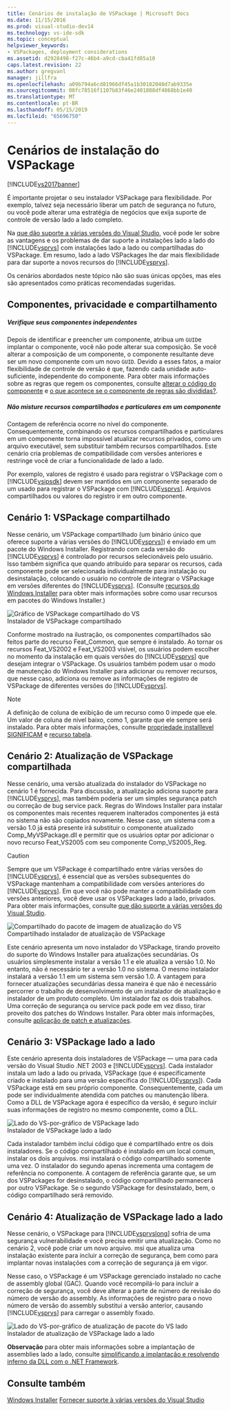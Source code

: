 ```yaml
---
title: Cenários de instalação de VSPackage | Microsoft Docs
ms.date: 11/15/2016
ms.prod: visual-studio-dev14
ms.technology: vs-ide-sdk
ms.topic: conceptual
helpviewer_keywords:
- VSPackages, deployment considerations
ms.assetid: d2928498-f27c-46b4-a9cd-cba41fd85a10
caps.latest.revision: 22
ms.author: gregvanl
manager: jillfra
ms.openlocfilehash: a09b794a6cd81966df45a1b30182040d7ab9335e
ms.sourcegitcommit: 08fc78516f1107b83f46e2401888df4868bb1e40
ms.translationtype: MT
ms.contentlocale: pt-BR
ms.lasthandoff: 05/15/2019
ms.locfileid: "65696750"
---
```

# <a name="vspackage-setup-scenarios"></a>Cenários de instalação do VSPackage
[!INCLUDE[vs2017banner](../../includes/vs2017banner.md)]

É importante projetar o seu instalador VSPackage para flexibilidade. Por exemplo, talvez seja necessário liberar um patch de segurança no futuro, ou você pode alterar uma estratégia de negócios que exija suporte de controle de versão lado a lado completo.  
  
 Na [que dão suporte a várias versões do Visual Studio](../../extensibility/supporting-multiple-versions-of-visual-studio.md), você pode ler sobre as vantagens e os problemas de dar suporte a instalações lado a lado do [!INCLUDE[vsprvs](../../includes/vsprvs-md.md)] com instalações lado a lado ou compartilhadas do VSPackage. Em resumo, lado a lado VSPackages lhe dar mais flexibilidade para dar suporte a novos recursos do [!INCLUDE[vsprvs](../../includes/vsprvs-md.md)].  
  
 Os cenários abordados neste tópico não são suas únicas opções, mas eles são apresentados como práticas recomendadas sugeridas.  
  
## <a name="components-privacy-and-sharing"></a>Componentes, privacidade e compartilhamento  
  
##### <a name="make-your-components-independent"></a>Verifique seus componentes independentes  
 Depois de identificar e preencher um componente, atribua um `GUID`e implantar o componente, você não pode alterar sua composição. Se você alterar a composição de um componente, o componente resultante deve ser um novo componente com um novo `GUID`. Devido a esses fatos, a maior flexibilidade de controle de versão é que, fazendo cada unidade auto-suficiente, independente do componente. Para obter mais informações sobre as regras que regem os componentes, consulte [alterar o código do componente](https://msdn.microsoft.com/library/aa367849\(VS.85\).aspx) e [o que acontece se o componente de regras são divididas?](https://msdn.microsoft.com/library/aa372795\(VS.85\).aspx).  
  
##### <a name="do-not-mix-shared-and-private-resources-in-a-component"></a>Não misture recursos compartilhados e particulares em um componente  
 Contagem de referência ocorre no nível do componente. Consequentemente, combinando os recursos compartilhados e particulares em um componente torna impossível atualizar recursos privados, como um arquivo executável, sem substituir também recursos compartilhados. Este cenário cria problemas de compatibilidade com versões anteriores e restringe você de criar a funcionalidade de lado a lado.  
  
 Por exemplo, valores de registro é usado para registrar o VSPackage com o [!INCLUDE[vsipsdk](../../includes/vsipsdk-md.md)] devem ser mantidos em um componente separado de um usado para registrar o VSPackage com [!INCLUDE[vsprvs](../../includes/vsprvs-md.md)]. Arquivos compartilhados ou valores do registro ir em outro componente.  
  
## <a name="scenario-1-shared-vspackage"></a>Cenário 1: VSPackage compartilhado  
 Nesse cenário, um VSPackage compartilhado (um binário único que oferece suporte a várias versões do [!INCLUDE[vsprvs](../../includes/vsprvs-md.md)]) é enviado em um pacote do Windows Installer. Registrando com cada versão do [!INCLUDE[vsprvs](../../includes/vsprvs-md.md)] é controlado por recursos selecionáveis pelo usuário. Isso também significa que quando atribuído para separar os recursos, cada componente pode ser selecionada individualmente para instalação ou desinstalação, colocando o usuário no controle de integrar o VSPackage em versões diferentes do [!INCLUDE[vsprvs](../../includes/vsprvs-md.md)]. (Consulte [recursos do Windows Installer](https://msdn.microsoft.com/library/aa372840\(VS.85\).aspx) para obter mais informações sobre como usar recursos em pacotes do Windows Installer.)  
  
 ![Gráfico de VSPackage compartilhado do VS](../../extensibility/internals/media/vs-sharedpackage.gif "VS_SharedPackage")  
Instalador de VSPackage compartilhado  
  
 Conforme mostrado na ilustração, os componentes compartilhados são feitos parte do recurso Feat_Common, que sempre é instalado. Ao tornar os recursos Feat_VS2002 e Feat_VS2003 visível, os usuários podem escolher no momento da instalação em quais versões do [!INCLUDE[vsprvs](../../includes/vsprvs-md.md)] que desejam integrar o VSPackage. Os usuários também podem usar o modo de manutenção do Windows Installer para adicionar ou remover recursos, que nesse caso, adiciona ou remove as informações de registro de VSPackage de diferentes versões do [!INCLUDE[vsprvs](../../includes/vsprvs-md.md)].  
  
> [!NOTE]
> A definição de coluna de exibição de um recurso como 0 impede que ele. Um valor de coluna de nível baixo, como 1, garante que ele sempre será instalado. Para obter mais informações, consulte [propriedade installlevel SIGNIFICAM](https://msdn.microsoft.com/library/aa369536\(VS.85\).aspx) e [recurso tabela](https://msdn.microsoft.com/library/aa368585.aspx).  
  
## <a name="scenario-2-shared-vspackage-update"></a>Cenário 2: Atualização de VSPackage compartilhada  
 Nesse cenário, uma versão atualizada do instalador do VSPackage no cenário 1 é fornecida. Para discussão, a atualização adiciona suporte para [!INCLUDE[vsprvs](../../includes/vsprvs-md.md)], mas também poderia ser um simples segurança patch ou correção de bug service pack. Regras do Windows Installer para instalar os componentes mais recentes requerem inalterados componentes já está no sistema não são copiados novamente. Nesse caso, um sistema com a versão 1.0 já está presente irá substituir o componente atualizado Comp_MyVSPackage.dll e permitir que os usuários optar por adicionar o novo recurso Feat_VS2005 com seu componente Comp_VS2005_Reg.  
  
> [!CAUTION]
> Sempre que um VSPackage é compartilhado entre várias versões do [!INCLUDE[vsprvs](../../includes/vsprvs-md.md)], é essencial que as versões subsequentes do VSPackage mantenham a compatibilidade com versões anteriores do [!INCLUDE[vsprvs](../../includes/vsprvs-md.md)]. Em que você não pode manter a compatibilidade com versões anteriores, você deve usar os VSPackages lado a lado, privados. Para obter mais informações, consulte [que dão suporte a várias versões do Visual Studio](../../extensibility/supporting-multiple-versions-of-visual-studio.md).  
  
 ![Compartilhado do pacote de imagem de atualização do VS](../../extensibility/internals/media/vs-sharedpackageupdate.gif "VS_SharedPackageUpdate")  
Compartilhado instalador de atualização de VSPackage  
  
 Este cenário apresenta um novo instalador do VSPackage, tirando proveito do suporte do Windows Installer para atualizações secundárias. Os usuários simplesmente instalar a versão 1.1 e ele atualiza a versão 1.0. No entanto, não é necessário ter a versão 1.0 no sistema. O mesmo instalador instalará a versão 1.1 em um sistema sem versão 1.0. A vantagem para fornecer atualizações secundárias dessa maneira é que não é necessário percorrer o trabalho de desenvolvimento de um instalador de atualização e instalador de um produto completo. Um instalador faz os dois trabalhos. Uma correção de segurança ou service pack pode em vez disso, tirar proveito dos patches do Windows Installer. Para obter mais informações, consulte [aplicação de patch e atualizações](https://msdn.microsoft.com/library/aa370579\(VS.85\).aspx).  
  
## <a name="scenario-3-side-by-side-vspackage"></a>Cenário 3: VSPackage lado a lado  
 Este cenário apresenta dois instaladores de VSPackage — uma para cada versão do Visual Studio .NET 2003 e [!INCLUDE[vsprvs](../../includes/vsprvs-md.md)]. Cada instalador instala um lado a lado ou privada, VSPackage (que é especificamente criado e instalado para uma versão específica do [!INCLUDE[vsprvs](../../includes/vsprvs-md.md)]). Cada VSPackage está em seu próprio componente. Consequentemente, cada um pode ser individualmente atendida com patches ou manutenção libera. Como a DLL de VSPackage agora é específico da versão, é seguro incluir suas informações de registro no mesmo componente, como a DLL.  
  
 ![Lado do VS&#45;por&#45;gráfico de VSPackage lado](../../extensibility/internals/media/vs-sbys-package.gif "VS_SbyS_Package")  
Instalador de VSPackage lado a lado  
  
 Cada instalador também inclui código que é compartilhado entre os dois instaladores. Se o código compartilhado é instalado em um local comum, instalar os dois arquivos. msi instalará o código compartilhado somente uma vez. O instalador do segundo apenas incrementa uma contagem de referência no componente. A contagem de referência garante que, se um dos VSPackages for desinstalado, o código compartilhado permanecerá por outro VSPackage. Se o segundo VSPackage for desinstalado, bem, o código compartilhado será removido.  
  
## <a name="scenario-4-side-by-side-vspackage-update"></a>Cenário 4: Atualização de VSPackage lado a lado  
 Nesse cenário, o VSPackage para [!INCLUDE[vsprvslong](../../includes/vsprvslong-md.md)] sofria de uma segurança vulnerabilidade e você precisa emitir uma atualização. Como no cenário 2, você pode criar um novo arquivo. msi que atualiza uma instalação existente para incluir a correção de segurança, bem como para implantar novas instalações com a correção de segurança já em vigor.  
  
 Nesse caso, o VSPackage é um VSPackage gerenciado instalado no cache de assembly global (GAC). Quando você recompilá-lo para incluir a correção de segurança, você deve alterar a parte de número de revisão do número de versão do assembly. As informações de registro para o novo número de versão do assembly substitui a versão anterior, causando [!INCLUDE[vsprvs](../../includes/vsprvs-md.md)] para carregar o assembly fixado.  
  
 ![Lado do VS&#45;por&#45;gráfico de atualização de pacote do VS lado](../../extensibility/internals/media/vs-sbys-packageupdate.gif "VS_SbyS_PackageUpdate")  
Instalador de atualização de VSPackage lado a lado  
  
 **Observação** para obter mais informações sobre a implantação de assemblies lado a lado, consulte [simplificando a implantação e resolvendo inferno da DLL com o .NET Framework](https://msdn.microsoft.com/library/ms973843.aspx).  
  
## <a name="see-also"></a>Consulte também  
 [Windows Installer](https://msdn.microsoft.com/library/cc185688\(VS.85\).aspx)   
 [Fornecer suporte à várias versões do Visual Studio](../../extensibility/supporting-multiple-versions-of-visual-studio.md)
